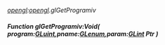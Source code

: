 _[opengl](../../modules/opengl/opengl-module.md):[opengl](../../modules/opengl/opengl-module.md).glGetProgramiv_
##### Function glGetProgramiv:Void( program:[GLuint](../../modules/opengl/opengl-gluint.md),pname:[GLenum](../../modules/opengl/opengl-glenum.md),param:[GLint](../../modules/opengl/opengl-glint.md) Ptr )
